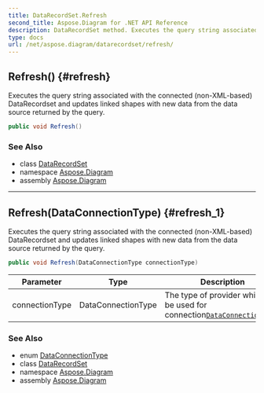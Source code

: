 ```yaml
---
title: DataRecordSet.Refresh
second_title: Aspose.Diagram for .NET API Reference
description: DataRecordSet method. Executes the query string associated with the connected nonXMLbased DataRecordset and updates linked shapes with new data from the data source returned by the query
type: docs
url: /net/aspose.diagram/datarecordset/refresh/
---
```

## Refresh() {#refresh}

Executes the query string associated with the connected (non-XML-based) DataRecordset and updates linked shapes with new data from the data source returned by the query.

```csharp
public void Refresh()
```

### See Also

* class [DataRecordSet](../)
* namespace [Aspose.Diagram](../../datarecordset/)
* assembly [Aspose.Diagram](../../../)

---

## Refresh(DataConnectionType) {#refresh_1}

Executes the query string associated with the connected (non-XML-based) DataRecordset and updates linked shapes with new data from the data source returned by the query.

```csharp
public void Refresh(DataConnectionType connectionType)
```

| Parameter | Type | Description |
| --- | --- | --- |
| connectionType | DataConnectionType | The type of provider which will be used for connection[`DataConnectionType`](../../../aspose.diagram.manipulation/dataconnectiontype/). |

### See Also

* enum [DataConnectionType](../../../aspose.diagram.manipulation/dataconnectiontype/)
* class [DataRecordSet](../)
* namespace [Aspose.Diagram](../../datarecordset/)
* assembly [Aspose.Diagram](../../../)


